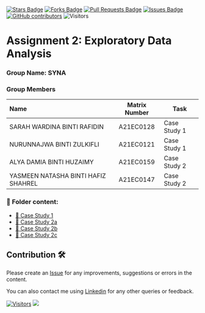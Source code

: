 <a href="https://github.com/drshahizan/HPDP/stargazers"><img src="https://img.shields.io/github/stars/drshahizan/HPDP" alt="Stars Badge"/></a>
<a href="https://github.com/drshahizan/HPDP/network/members"><img src="https://img.shields.io/github/forks/drshahizan/HPDP" alt="Forks Badge"/></a>
<a href="https://github.com/drshahizan/HPDP/pulls"><img src="https://img.shields.io/github/issues-pr/drshahizan/HPDP" alt="Pull Requests Badge"/></a>
<a href="https://github.com/drshahizan/HPDP"><img src="https://img.shields.io/github/issues/drshahizan/HPDP" alt="Issues Badge"/></a>
<a href="https://github.com/drshahizan/HPDP/graphs/contributors"><img alt="GitHub contributors" src="https://img.shields.io/github/contributors/drshahizan/HPDP?color=2b9348"></a>
![Visitors](https://api.visitorbadge.io/api/visitors?path=https%3A%2F%2Fgithub.com%2Fdrshahizan%2FHPDP&labelColor=%23d9e3f0&countColor=%23697689&style=flat)

# Assignment 2: Exploratory Data Analysis 

### Group Name: SYNA
### Group Members

| Name                                     | Matrix Number | Task |
| :---------------------------------------- | :-------------: | ------------- |
| SARAH WARDINA BINTI RAFIDIN | A21EC0128 | Case Study 1  
| NURUNNAJWA BINTI ZULKIFLI | A21EC0121 | Case Study 1
| ALYA DAMIA BINTI HUZAIMY | A21EC0159 | Case Study 2
| YASMEEN NATASHA BINTI HAFIZ SHAHREL | A21EC0147 | Case Study 2

### 📂 Folder content:
* [📖 Case Study 1](https://github.com/drshahizan/Python_EDA/blob/main/assignment/ass2/hpdp/SYNA/casestudy1/SYNA_CASESTUDY1_.ipynb)
* [📖 Case Study 2a](https://github.com/drshahizan/Python_EDA/blob/main/assignment/ass2/hpdp/SYNA/casestudy2a/SYNA_CASESTUDY2_a_.ipynb)
* [📖 Case Study 2b](https://github.com/drshahizan/Python_EDA/blob/main/assignment/ass2/hpdp/SYNA/casestudy2b/SYNA_CASESTUDY2b_.ipynb)
* [📖 Case Study 2c](https://github.com/drshahizan/Python_EDA/blob/main/assignment/ass2/hpdp/SYNA/casestudy2c/SYNA_CASESTUDY2_c.ipynb)

## Contribution 🛠️
Please create an [Issue](https://github.com/drshahizan/HPDP/issues) for any improvements, suggestions or errors in the content.

You can also contact me using [Linkedin](https://www.linkedin.com/in/drshahizan/) for any other queries or feedback.

[![Visitors](https://api.visitorbadge.io/api/visitors?path=https%3A%2F%2Fgithub.com%2Fdrshahizan&labelColor=%23697689&countColor=%23555555&style=plastic)](https://visitorbadge.io/status?path=https%3A%2F%2Fgithub.com%2Fdrshahizan)
![](https://hit.yhype.me/github/profile?user_id=81284918)
